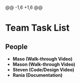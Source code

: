 @@ -1,6 +1,6 @@
# Team Task List 

## People
- **Maso (Walk-through Video)**
- **Mason (Walk-through Video)**
- **Steven  (Code/Design Video)**
- **Rania (Documentation)**

